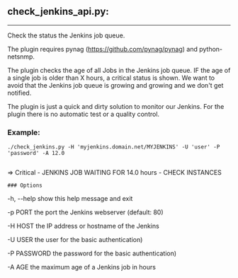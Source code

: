 ## check_jenkins_api.py:
---

Check the status the Jenkins job queue.

The plugin requires pynag (https://github.com/pynag/pynag) and python-netsnmp.

The plugin checks the age of all Jobs in the Jenkins job queue. IF the age of a single job is older than X hours, a critical status is shown.
We want to avoid that the Jenkins job queue is growing and growing and we don't get notified.

The plugin is just a quick and dirty solution to monitor our Jenkins. For the plugin there is no automatic test or a quality control.


### Example:


```./check_jenkins.py -H 'myjenkins.domain.net/MYJENKINS' -U 'user' -P 'password' -A 12.0```
```
```
=> 
Critical - JENKINS JOB WAITING FOR 14.0 hours - CHECK INSTANCES
```
### Options
```
  -h, --help            show this help message and exit

  -p PORT               the port the Jenkins webserver (default: 80)

  -H HOST               the IP address or hostname of the Jenkins

  -U USER               the user for the basic authentication)

  -P PASSWORD           the password for the basic authentication)

  -A AGE                the maximum age of a Jenkins job in hours


```